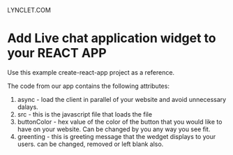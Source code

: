 
LYNCLET.COM


# Add Live chat application widget to your REACT APP 

Use this example create-react-app project as a reference. 

The code from our app contains the following attributes:

1. async - load the client in parallel of your website and avoid unnecessary dalays.
2. src - this is the javascript file that loads the file
3. buttonColor - hex value of the color of the button that you would like to have on your website. Can be changed by you any way you see fit.
4. greenting - this is greeting message that the wedget displays to your users. can be changed, removed or left blank also.

